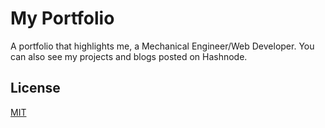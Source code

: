 # My Portfolio

A portfolio that highlights me, a Mechanical Engineer/Web Developer. You can also see my projects and blogs posted on Hashnode.

## License
[MIT](https://choosealicense.com/licenses/mit/)